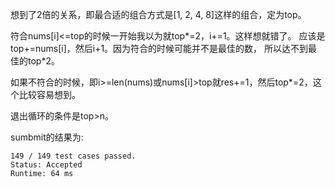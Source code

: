 想到了2倍的关系，即最合适的组合方式是[1, 2, 4, 8]这样的组合，定为top。

符合nums[i]<=top的时候一开始我以为就top*=2，i+=1。这样想就错了。
应该是top+=nums[i]，然后i+1。因为符合的时候可能并不是最佳的数，
所以达不到最佳的top*2。

如果不符合的时候，即i>=len(nums)或nums[i]>top就res+=1，然后top*=2，这个比较容易想到。

退出循环的条件是top>n。

sumbmit的结果为:
```
149 / 149 test cases passed.
Status: Accepted
Runtime: 64 ms
```
